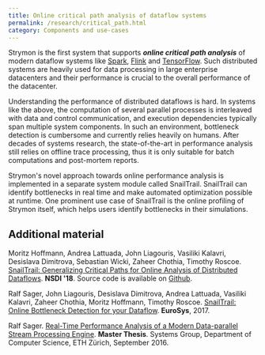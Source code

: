 ```yaml
---
title: Online critical path analysis of dataflow systems
permalink: /research/critical_path.html
category: Components and use-cases
---
```


Strymon is the first system that supports ***online critical path analysis*** of modern dataflow systems like [Spark](https://spark.apache.org/), [Flink](https://flink.apache.org/) and  [TensorFlow](https://www.tensorflow.org/). Such distributed systems are heavily used for data processing in large enterprise datacenters and their performance is crucial to the overall performance of the datacenter.

Understanding the performance of distributed dataflows is hard. In systems like the above, the  computation  of  several  parallel  processes  is
interleaved  with  data  and  control  communication,  and  execution dependencies typically span multiple system components.  In  such  an  environment,  bottleneck  detection  is cumbersome and currently relies heavily on humans. 
After decades of systems research, the state-of-the-art in performance analysis still relies on offline trace processing, thus
it is only suitable for batch computations and post-mortem reports.  

Strymon's novel approach towards online performance analysis is implemented in a separate system module called SnailTrail. SnailTrail can identify bottlenecks in real time and make automated optimization possible at runtime. One prominent use case of SnailTrail is the online profiling of Strymon itself, which helps users identify bottlenecks in their simulations. 


## Additional material


Moritz Hoffmann, Andrea Lattuada, John Liagouris, Vasiliki Kalavri, Desislava Dimitrova, Sebastian Wicki, Zaheer Chothia, Timothy Roscoe. [SnailTrail: Generalizing Critical Paths for Online Analysis of Distributed Dataflows](pdf/nsdi18-hoffmann.pdf). **NSDI '18**. Source code is available on [Github](https://github.com/strymon-system/snailtrail).

Ralf Sager, John Liagouris, Desislava Dimitrova, Andrea Lattuada, Vasiliki Kalavri, Zaheer Chothia, Moritz Hoffmann, Timothy Roscoe. [SnailTrail: Online Bottleneck Detection for your Dataflow](https://eurosys2017.github.io/assets/data/posters/poster13-Sager.pdf). **EuroSys**, 2017. 

Ralf Sager. [Real-Time Performance Analysis of a Modern Data-parallel Stream Processing Engine](pdf/timely_cpath_thesis.pdf). **Master Thesis**. Systems Group, Department of Computer Science, ETH Zürich, September 2016. 

